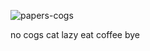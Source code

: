![papers-cogs](https://user-images.githubusercontent.com/47075340/51949025-dee63080-23f8-11e9-864a-b0b7512ba53c.png)

no cogs cat lazy eat coffee bye
